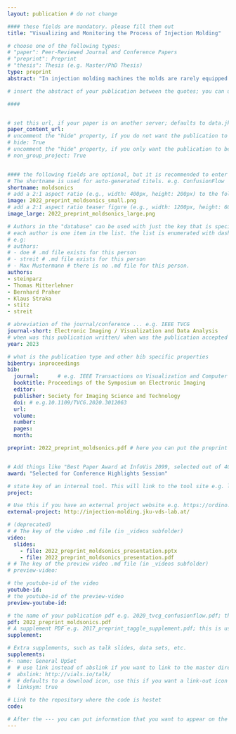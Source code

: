 ```yaml
---
layout: publication # do not change

#### these fields are mandatory. please fill them out
title: "Visualizing and Monitoring the Process of Injection Molding"

# choose one of the following types:
# "paper": Peer-Reviewed Journal and Conference Papers
# "preprint": Preprint
# "thesis": Thesis (e.g. Master/PhD Thesis)
type: preprint
abstract: "In injection molding machines the molds are rarely equipped with sensor systems. The availability of non-invasive ultrasound-based in-mold sensors provides better means for guiding operators of injection molding machines throughout the production process. However, existing visualizations are mostly limited to plots of temperature and pressure over time. In this work, we present the result of a design study created in collaboration with domain experts. The resulting prototypical application uses real-world data taken from live ultrasound sensor measurements for injection molding cavities captured over multiple cycles during the injection process. Our contribution includes a definition of tasks for setting up and monitoring the machines during the process, and the corresponding web-based visual analysis tool addressing these tasks. The interface consists of a multi-view display with various levels of data aggregation that is updated live for newly streamed data of ongoing injection cycles."

# insert the abstract of your publication between the quotes; you can use html e.g. to make links (<a></a>) or generate bold (<b></b>) etc. text 

####


# set this url, if your paper is on another server; defaults to data.jku-vds-lab.at
paper_content_url:
# uncomment the "hide" property, if you do not want the publication to be displayed on the website (usually you don't need this)
# hide: True
# uncomment the "hide" property, if you only want the publication to be displayed on your personal page (i.e. publications where you contributed, but does not have anything to do with the Vis Group e.g. Master Thesis,...)
# non_group_project: True


#### the following fields are optional, but it is recommended to enter as much information as possible
# The shortname is used for auto-generated titels. e.g. ConfusionFlow
shortname: moldsonics
# add a 2:1 aspect ratio (e.g., width: 400px, height: 200px) to the folder /assets/images/papers/ e.g. 2020_tvcg_confusionflow.png
image: 2022_preprint_moldsonics_small.png
# add a 2:1 aspect ratio teaser figure (e.g., width: 1200px, height: 600px) to the folder /assets/images/papers/ e.g. 2020_tvcg_confusionflow_teaser.png
image_large: 2022_preprint_moldsonics_large.png

# Authors in the "database" can be used with just the key that is specified in the corresponding .md file (usually it is the lastname in lower case e.g. doe). Authors that do not have an individual page here should be stated with their full name (e.g. John Doe)
# each author is one item in the list. the list is enumerated with dashes ("-")
# e.g:
# authors:
# - doe # .md file exists for this person
# - streit # .md file exists for this person
# - Max Mustermann # there is no .md file for this person.
authors:
- steinparz
- Thomas Mitterlehner
- Bernhard Praher
- Klaus Straka
- stitz
- streit

# abreviation of the journal/conference ... e.g. IEEE TVCG
journal-short: Electronic Imaging / Visualization and Data Analysis
# when was this publication written/ when was the publication accepted (e.g. 2020)
year: 2023

# what is the publication type and other bib specific properties
bibentry: inproceedings
bib:
  journal: 		# e.g. IEEE Transactions on Visualization and Computer Graphics (to appear)
  booktitle: Proceedings of the Symposium on Electronic Imaging
  editor: 
  publisher: Society for Imaging Science and Technology
  doi: # e.g.10.1109/TVCG.2020.3012063
  url: 
  volume: 
  number: 
  pages: 
  month: 

preprint: 2022_preprint_moldsonics.pdf # here you can put the preprint link (arxiv.org, osf.io,...) e.g. https://arxiv.org/abs/1910.00969


# Add things like "Best Paper Award at InfoVis 2099, selected out of 4000 submissions"
award: "Selected for Conference Highlights Session"

# state key of an internal tool. This will link to the tool site e.g. lineup (usually not needed)
project: 

# Use this if you have an external project website e.g. https://ordino.caleydoapp.org/
external-project: http://injection-molding.jku-vds-lab.at/

# (deprecated)
# # The key of the video .md file (in _videos subfolder)
video: 
  slides:
    - file: 2022_preprint_moldsonics_presentation.pptx
    - file: 2022_preprint_moldsonics_presentation.pdf
# # The key of the preview video .md file (in _videos subfolder)
# preview-video:

# the youtube-id of the video
youtube-id: 
# the youtube-id of the preview-video
preview-youtube-id: 

# the name of your publication pdf e.g. 2020_tvcg_confusionflow.pdf; this is usually uploaded to the caleydo aws server
pdf: 2022_preprint_moldsonics.pdf
# A supplement PDF e.g. 2017_preprint_taggle_supplement.pdf; this is usually uploaded to the caleydo aws server
supplement: 

# Extra supplements, such as talk slides, data sets, etc.
supplements:
#- name: General UpSet
#  # use link instead of abslink if you want to link to the master directory
#  abslink: http://vials.io/talk/
#  # defaults to a download icon, use this if you want a link-out icon
#  linksym: true

# Link to the repository where the code is hostet
code:

# After the --- you can put information that you want to appear on the website using markdown formatting or HTML. A good example are acknowledgements, extra references, an erratum, etc.
---
```




